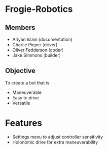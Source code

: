 # Frogie-Robotics
## Members
- Ariyan Islam (documentation)
- Charlie Pieper (driver)
- Oliver Fedderson (coder)
- Jake Simmons (builder)

## Objective
To create a bot that is
- Maneuverable
- Easy to drive
- Versatile

# Features
- Settings menu to adjust controller sensitivity
- Holonomic drive for extra maneuverability

